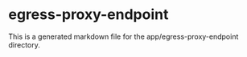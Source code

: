 # egress-proxy-endpoint
This is a generated markdown file for the app/egress-proxy-endpoint directory.
